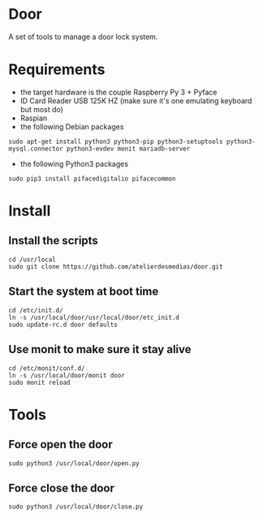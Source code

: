 # Door

A set of tools to manage a door lock system.

# Requirements

* the target hardware is the couple Raspberry Py 3 + Pyface
* ID Card Reader USB 125K HZ (make sure it's one emulating keyboard but most do)
* Raspian
* the following Debian packages

```
sudo apt-get install python3 python3-pip python3-setuptools python3-mysql.connector python3-evdev monit mariadb-server
```

* the following Python3 packages

```
sudo pip3 install pifacedigitalio pifacecommon
```

# Install

## Install the scripts

```
cd /usr/local
sudo git clone https://github.com/atelierdesmedias/door.git
```

## Start the system at boot time

```
cd /etc/init.d/
ln -s /usr/local/door/usr/local/door/etc_init.d
sudo update-rc.d door defaults
```

## Use monit to make sure it stay alive

```
cd /etc/monit/conf.d/
ln -s /usr/local/door/monit door
sudo monit reload
```

# Tools

## Force open the door

```
sudo python3 /usr/local/door/open.py
```

## Force close the door

```
sudo python3 /usr/local/door/close.py
```

